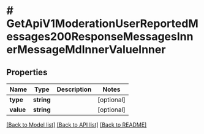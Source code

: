 # # GetApiV1ModerationUserReportedMessages200ResponseMessagesInnerMessageMdInnerValueInner

## Properties

Name | Type | Description | Notes
------------ | ------------- | ------------- | -------------
**type** | **string** |  | [optional]
**value** | **string** |  | [optional]

[[Back to Model list]](../../README.md#models) [[Back to API list]](../../README.md#endpoints) [[Back to README]](../../README.md)
